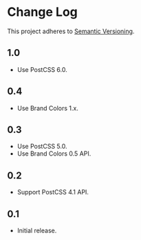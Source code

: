# Change Log
This project adheres to [Semantic Versioning](http://semver.org/).

## 1.0
* Use PostCSS 6.0.

## 0.4
* Use Brand Colors 1.x.

## 0.3
* Use PostCSS 5.0.
* Use Brand Colors 0.5 API.

## 0.2
* Support PostCSS 4.1 API.

## 0.1
* Initial release.
